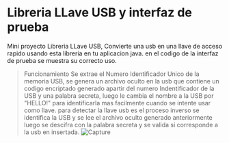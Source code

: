 # Libreria LLave USB  y interfaz de prueba
Mini proyecto Libreria LLave USB, Convierte una usb en una llave de acceso rapido usando esta libreria en tu aplicacion java.
en el codigo de la interfaz de prueba se muestra su correcto uso. 

>Funcionamiento
Se extrae el Numero Identificador Unico de la memoria USB, se genera un archivo oculto en la usb que contiene un codigo encriptado generado apartir del numero Indentificador de la USB y una palabra secreta, luego le cambia el nombre a la USB por "HELLO!" para identificarla mas facilmente cuando se intente usar como llave. 
para detectar la llave usb es el proceso inverso se identifica la USB y se lee el archivo oculto generado anteriormente luego se descifra con la palabra secreta y se valida si corresponde a la usb en insertada.
![Capture]()
